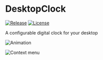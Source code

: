 # DesktopClock

[![Release](https://img.shields.io/github/release/danielchalmers/DesktopClock)](https://github.com/danielchalmers/DesktopClock/releases/latest)
[![License](https://img.shields.io/github/license/danielchalmers/DesktopClock)](LICENSE)

A configurable digital clock for your desktop

![Animation](https://user-images.githubusercontent.com/7112040/183230803-332aa642-81ae-4dad-a530-d9e4080cd1f0.gif)

![Context menu](https://user-images.githubusercontent.com/7112040/201500304-fadedaeb-fc50-47b7-9de0-80c45346c35d.png)
